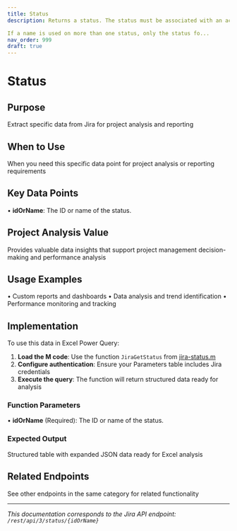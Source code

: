 ```yaml
---
title: Status
description: Returns a status. The status must be associated with an active workflow to be returned.

If a name is used on more than one status, only the status fo...
nav_order: 999
draft: true
---
```


# Status

## Purpose
Extract specific data from Jira for project analysis and reporting

## When to Use
When you need this specific data point for project analysis or reporting requirements

## Key Data Points
• **idOrName**: The ID or name of the status.

## Project Analysis Value
Provides valuable data insights that support project management decision-making and performance analysis

## Usage Examples
• Custom reports and dashboards
• Data analysis and trend identification
• Performance monitoring and tracking

## Implementation
To use this data in Excel Power Query:

1. **Load the M code**: Use the function `JiraGetStatus` from [jira-status.m](../assets/jira-status.m)
2. **Configure authentication**: Ensure your Parameters table includes Jira credentials
3. **Execute the query**: The function will return structured data ready for analysis

### Function Parameters
• **idOrName** (Required): The ID or name of the status.

### Expected Output
Structured table with expanded JSON data ready for Excel analysis

## Related Endpoints
See other endpoints in the same category for related functionality

---
*This documentation corresponds to the Jira API endpoint: `/rest/api/3/status/{idOrName}`*
